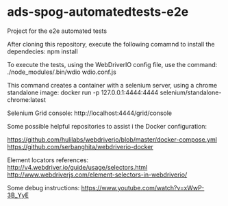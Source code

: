 # ads-spog-automatedtests-e2e
Project for the e2e automated tests

After cloning this repository, execute the following comamnd to install the dependecies: npm install

To execute the tests, using the WebDriverIO config file, use the command: ./node_modules/.bin/wdio wdio.conf.js

This command creates a container with a selenium server, using a chrome standalone image: docker run -p 127.0.0.1:4444:4444 selenium/standalone-chrome:latest

Selenium Grid console: http://localhost:4444/grid/console



Some possible helpful repositories to assist i the Docker configuration:

https://github.com/hulilabs/webdriverio/blob/master/docker-compose.yml
https://github.com/serbanghita/webdriverio-docker

Element locators references:
http://v4.webdriver.io/guide/usage/selectors.html
http://www.webdriverjs.com/element-selectors-in-webdriverio/

Some debug instructions:
https://www.youtube.com/watch?v=xWwP-3B_YyE

